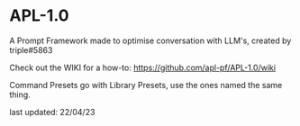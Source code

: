 # APL-1.0
A Prompt Framework made to optimise conversation with LLM's, created by triple#5863

Check out the WIKI for a how-to: https://github.com/apl-pf/APL-1.0/wiki

Command Presets go with Library Presets, use the ones named the same thing.

last updated: 22/04/23
